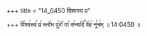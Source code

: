 +++
title = "14_0450 विश्वस्य प्र"

+++
वि꣡श्व꣢स्य꣣ प्र꣡ स्तो꣢भ पु꣣रो꣢ वा꣣ स꣡न्यदि꣢꣯ वे꣣ह꣢ नू꣣न꣢म् ॥ 14:0450 ॥